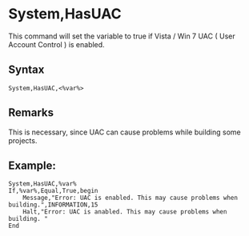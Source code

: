 # System,HasUAC #
This command will set the variable to true if Vista / Win 7 UAC ( User Account Control ) is enabled.
## Syntax ##
```
System,HasUAC,<%var%>
```

## Remarks ##
This is necessary, since UAC can cause problems while building some projects.

## Example: ##
```
System,HasUAC,%var%
If,%var%,Equal,True,begin
    Message,"Error: UAC is enabled. This may cause problems when building.",INFORMATION,15
    Halt,"Error: UAC is anabled. This may cause problems when building. "
End
```